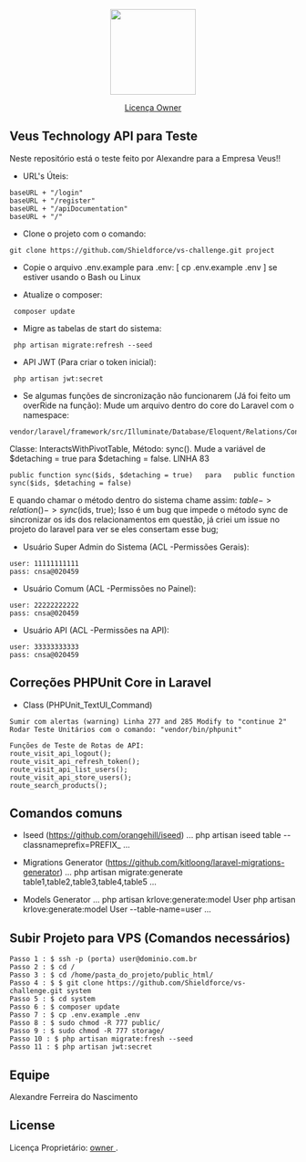 <p align="center"><img src="https://media-exp1.licdn.com/dms/image/C4D0BAQHBtBm1wK6ARA/company-logo_200_200/0?e=2159024400&v=beta&t=pnUAIMsz76VyWKYb0Bm4v5vUP6ICJJc40ZdtlUf56-c" width="150"></p>

<p align="center">
<a href="https://www.veustlp.com.br/licenca">Licença Owner</a>
</p>

## Veus Technology API para Teste

Neste repositório está o teste feito por Alexandre para a Empresa Veus!!

- URL's Úteis: 
```
baseURL + "/login"
baseURL + "/register"
baseURL + "/apiDocumentation"
baseURL + "/"
```

- Clone o projeto com o comando: 
```
git clone https://github.com/Shieldforce/vs-challenge.git project
```

- Copie o arquivo .env.example para .env: [ cp .env.example .env ] se estiver usando o Bash ou Linux

- Atualize o composer:
```
 composer update
```

- Migre as tabelas de start do sistema:
```
 php artisan migrate:refresh --seed
```

- API JWT (Para criar o token inicial):
```
 php artisan jwt:secret
```


- Se algumas funções de sincronização não funcionarem (Já foi feito um overRide na função): Mude um arquivo dentro do core do Laravel com o namespace: 
```
vendor/laravel/framework/src/Illuminate/Database/Eloquent/Relations/Concerns
```
Classe: InteractsWithPivotTable, Método: sync(). Mude a variável de $detaching = true para $detaching = false. LINHA 83
```
public function sync($ids, $detaching = true)   para   public function sync($ids, $detaching = false)
```
E quando chamar o método dentro do sistema chame assim: $table->relation()->sync($ids, true); Isso é um bug que impede o método sync de sincronizar os ids dos relacionamentos em questão, já criei um issue no projeto do laravel para ver se eles consertam esse bug;

- Usuário Super Admin do Sistema (ACL -Permissões Gerais): 
```
user: 11111111111
pass: cnsa@020459
```

- Usuário Comum (ACL -Permissões no Painel): 
```
user: 22222222222
pass: cnsa@020459
```

- Usuário API (ACL -Permissões na API): 
```
user: 33333333333 
pass: cnsa@020459
```

## Correções PHPUnit Core in Laravel

- Class (PHPUnit_TextUI_Command)
```
Sumir com alertas (warning) Linha 277 and 285 Modify to "continue 2"
Rodar Teste Unitários com o comando: "vendor/bin/phpunit"

Funções de Teste de Rotas de API:
route_visit_api_logout();
route_visit_api_refresh_token();
route_visit_api_list_users();
route_visit_api_store_users();
route_search_products();
```


## Comandos comuns

- Iseed (https://github.com/orangehill/iseed)
...
php artisan iseed table --classnameprefix=PREFIX_
...

- Migrations Generator (https://github.com/kitloong/laravel-migrations-generator)
...
php artisan migrate:generate table1,table2,table3,table4,table5
... 

- Models Generator
...
php artisan krlove:generate:model User
php artisan krlove:generate:model User --table-name=user
... 

## Subir Projeto para VPS (Comandos necessários)
```
Passo 1 : $ ssh -p (porta) user@dominio.com.br
Passo 2 : $ cd /
Passo 3 : $ cd /home/pasta_do_projeto/public_html/
Passo 4 : $ $ git clone https://github.com/Shieldforce/vs-challenge.git system
Passo 5 : $ cd system
Passo 6 : $ composer update
Passo 7 : $ cp .env.example .env
Passo 8 : $ sudo chmod -R 777 public/
Passo 9 : $ sudo chmod -R 777 storage/
Passo 10 : $ php artisan migrate:fresh --seed
Passo 11 : $ php artisan jwt:secret
```


## Equipe

Alexandre Ferreira do Nascimento


## License

Licença Proprietário: [ owner ](https://www.veustlp.com.br/licenca).
